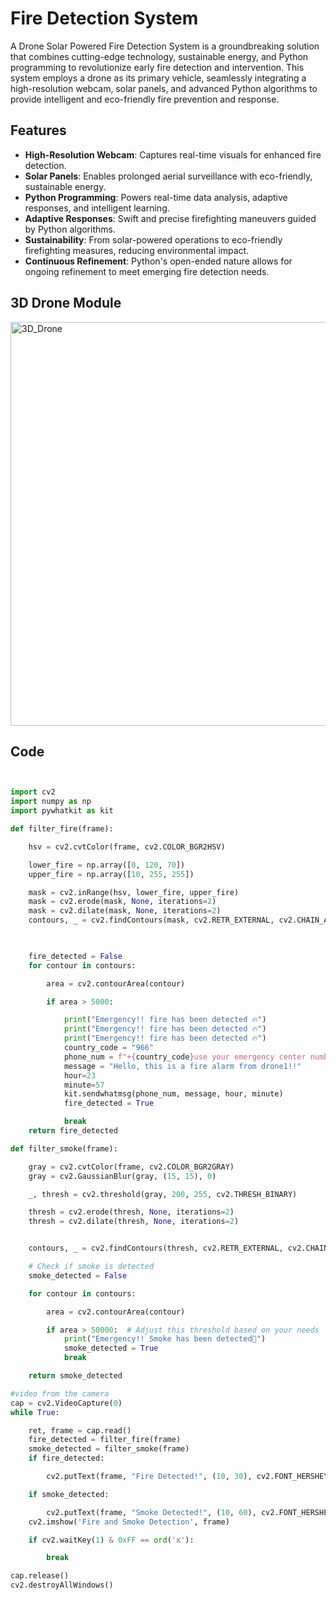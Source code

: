 # Fire Detection System

A Drone Solar Powered Fire Detection System is a groundbreaking solution that combines cutting-edge technology, sustainable energy, and Python programming to revolutionize early fire detection and intervention. This system employs a drone as its primary vehicle, seamlessly integrating a high-resolution webcam, solar panels, and advanced Python algorithms to provide intelligent and eco-friendly fire prevention and response.

## Features

- **High-Resolution Webcam**: Captures real-time visuals for enhanced fire detection.
- **Solar Panels**: Enables prolonged aerial surveillance with eco-friendly, sustainable energy.
- **Python Programming**: Powers real-time data analysis, adaptive responses, and intelligent learning.
- **Adaptive Responses**: Swift and precise firefighting maneuvers guided by Python algorithms.
- **Sustainability**: From solar-powered operations to eco-friendly firefighting measures, reducing environmental impact.
- **Continuous Refinement**: Python's open-ended nature allows for ongoing refinement to meet emerging fire detection needs.

## 3D Drone Module

<img width="646" alt="3D_Drone" src="https://github.com/AfrahSaud36/FireDetecionSystem/assets/138797663/d3a70cef-c3ca-4c4b-976a-a3dde3bc8ef2">

## Code
```python


import cv2
import numpy as np
import pywhatkit as kit

def filter_fire(frame):

    hsv = cv2.cvtColor(frame, cv2.COLOR_BGR2HSV)

    lower_fire = np.array([0, 120, 70])
    upper_fire = np.array([10, 255, 255])

    mask = cv2.inRange(hsv, lower_fire, upper_fire)
    mask = cv2.erode(mask, None, iterations=2)
    mask = cv2.dilate(mask, None, iterations=2)
    contours, _ = cv2.findContours(mask, cv2.RETR_EXTERNAL, cv2.CHAIN_APPROX_SIMPLE)

 

    fire_detected = False
    for contour in contours:

        area = cv2.contourArea(contour)

        if area > 5000: 

            print("Emergency!! fire has been detected 🔥")
            print("Emergency!! fire has been detected 🔥")
            print("Emergency!! fire has been detected 🔥")
            country_code = "966"
            phone_num = f"+{country_code}use your emergency center number here"
            message = "Hello, this is a fire alarm from drone1!!"
            hour=23 
            minute=57
            kit.sendwhatmsg(phone_num, message, hour, minute)
            fire_detected = True

            break
    return fire_detected

def filter_smoke(frame):

    gray = cv2.cvtColor(frame, cv2.COLOR_BGR2GRAY)
    gray = cv2.GaussianBlur(gray, (15, 15), 0)

    _, thresh = cv2.threshold(gray, 200, 255, cv2.THRESH_BINARY)

    thresh = cv2.erode(thresh, None, iterations=2)
    thresh = cv2.dilate(thresh, None, iterations=2)


    contours, _ = cv2.findContours(thresh, cv2.RETR_EXTERNAL, cv2.CHAIN_APPROX_SIMPLE)

    # Check if smoke is detected 
    smoke_detected = False

    for contour in contours:

        area = cv2.contourArea(contour)

        if area > 50000:  # Adjust this threshold based on your needs
            print("Emergency!! Smoke has been detected💨")
            smoke_detected = True
            break

    return smoke_detected

#video from the camera
cap = cv2.VideoCapture(0)
while True:

    ret, frame = cap.read()
    fire_detected = filter_fire(frame)
    smoke_detected = filter_smoke(frame)
    if fire_detected:

        cv2.putText(frame, "Fire Detected!", (10, 30), cv2.FONT_HERSHEY_SIMPLEX, 1, (0, 0, 255), 2, cv2.LINE_AA)

    if smoke_detected:

        cv2.putText(frame, "Smoke Detected!", (10, 60), cv2.FONT_HERSHEY_SIMPLEX, 1, (255, 165, 0), 2, cv2.LINE_AA)
    cv2.imshow('Fire and Smoke Detection', frame)

    if cv2.waitKey(1) & 0xFF == ord('x'):

        break

cap.release()
cv2.destroyAllWindows()

